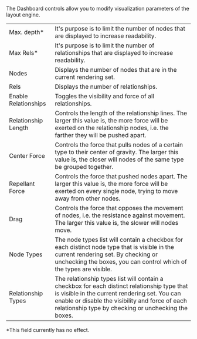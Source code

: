 The Dashboard controls allow you to modify visualization parameters of the layout engine.

<table>
<tr><td>Max. depth*</td><td>It's purpose is to limit the number of nodes that are displayed to increase readability.</td></tr>
<tr><td>Max Rels*</td><td>It's purpose is to limit the number of relationships that are displayed to increase readability.</td></tr>
<tr><td>Nodes</td><td>Displays the number of nodes that are in the current rendering set.</td></tr>
<tr><td>Rels</td><td>Displays the number of relationships.</td></tr>
<tr><td>Enable Relationships</td><td>Toggles the visibility and force of all relationships.</td></tr>
<tr><td>Relationship Length</td><td>Controls the length of the relationship lines. The larger this value is, the more force will be exerted on the relationship nodes, i.e. the farther they will be pushed apart.</td></tr>
<tr><td>Center Force</td><td>Controls the force that pulls nodes of a certain type to their center of gravity. The larger this value is, the closer will nodes of the same type be grouped together.</td></tr>
<tr><td>Repellant Force</td><td>Controls the force that pushed nodes apart. The larger this value is, the more force will be exerted on every single node, trying to move away from other nodes.</td></tr>
<tr><td>Drag</td><td>Controls the force that opposes the movement of nodes, i.e. the resistance against movement. The larger this value is, the slower will nodes move.</td></tr>
<tr><td>Node Types</td><td>The node types list will contain a checkbox for each distinct node type that is visible in the current rendering set. By checking or unchecking the boxes, you can control which of the types are visible.</td></tr>
<tr><td>Relationship Types</td><td>The relationship types list will contain a checkbox for each distinct relationship type that is visible in the current rendering set. You can enable or disable the visibility and force of each relationship type by checking or unchecking the boxes.</td></tr>
</table>

*This field currently has no effect.
